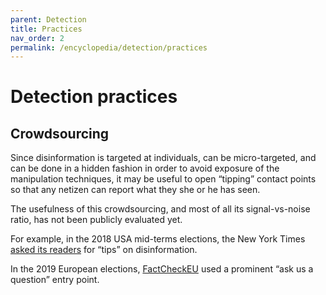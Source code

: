 ```yaml
---
parent: Detection
title: Practices
nav_order: 2
permalink: /encyclopedia/detection/practices
---
```


# Detection practices

## Crowdsourcing

Since disinformation is targeted at individuals, can be micro-targeted, and can be done in a hidden fashion in order to avoid exposure of the manipulation techniques, it may be useful to open “tipping” contact points so that any netizen can report what they she or he has seen.

The usefulness of this crowdsourcing, and most of all its signal-vs-noise ratio, has not been publicly evaluated yet.

For example, in the 2018 USA mid-terms elections, the New York Times [asked its readers](https://www.nytimes.com/2018/09/17/technology/disinformation-tipsheet.html) for “tips” on disinformation.

<!-- document how many tips they got -->

In the 2019 European elections, [FactCheckEU](https://factcheckeu.info) used a prominent “ask us a question” entry point.

<!-- add a screenshot -->
